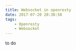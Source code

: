 ```yaml
---
title: Websocket in openresty
date: 2017-07-20 20:38:58
tags:
	- Openresty
	- Websocket
---
```


to do
